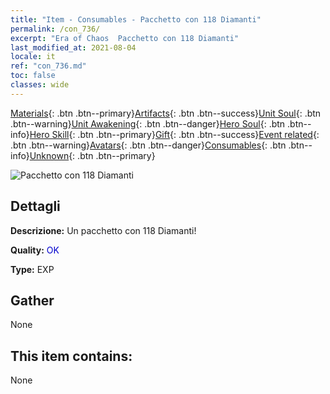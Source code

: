 ```yaml
---
title: "Item - Consumables - Pacchetto con 118 Diamanti"
permalink: /con_736/
excerpt: "Era of Chaos  Pacchetto con 118 Diamanti"
last_modified_at: 2021-08-04
locale: it
ref: "con_736.md"
toc: false
classes: wide
---
```

 [Materials](/ItemsIT/){: .btn .btn--primary}[Artifacts](/ItemsIT/Artifacts/){: .btn .btn--success}[Unit Soul](/ItemsIT/UnitSoul/){: .btn .btn--warning}[Unit Awakening](/ItemsIT/UnitAwakening/){: .btn .btn--danger}[Hero Soul](/ItemsIT/HeroSoul/){: .btn .btn--info}[Hero Skill](/ItemsIT/HeroSkill/){: .btn .btn--primary}[Gift](/ItemsIT/Gift/){: .btn .btn--success}[Event related](/ItemsIT/Events/){: .btn .btn--warning}[Avatars](/ItemsIT/Avatars/){: .btn .btn--danger}[Consumables](/ItemsIT/Consumables/){: .btn .btn--info}[Unknown](/ItemsIT/Unknown/){: .btn .btn--primary}

 ![Pacchetto con 118 Diamanti](/images/t/i_tool_30272.png)

## Dettagli
 **Descrizione:** Un pacchetto con 118 Diamanti!

 **Quality:** <span style="color: #0000CD">OK</span>

 **Type:** EXP

## Gather

  None

## This item contains:

  None

